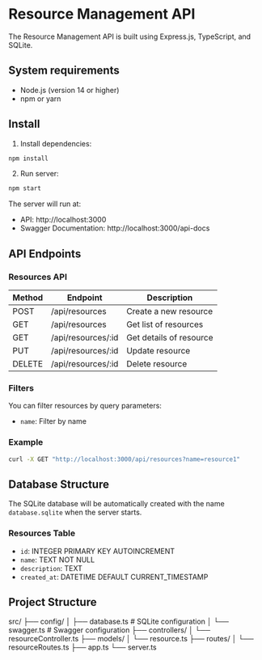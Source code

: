 # Resource Management API

The Resource Management API is built using Express.js, TypeScript, and SQLite.

## System requirements

- Node.js (version 14 or higher)
- npm or yarn

## Install

1. Install dependencies:

```bash
npm install
```

2. Run server:

```bash
npm start
```
The server will run at:
- API: http://localhost:3000
- Swagger Documentation: http://localhost:3000/api-docs


## API Endpoints

### Resources API

| Method | Endpoint | Description |
|--------|----------|-------|
| POST | /api/resources | Create a new resource |
| GET | /api/resources | Get list of resources |
| GET | /api/resources/:id | Get details of resource |
| PUT | /api/resources/:id | Update resource |
| DELETE | /api/resources/:id | Delete resource |

### Filters

You can filter resources by query parameters:
- `name`: Filter by name

### Example

```bash
curl -X GET "http://localhost:3000/api/resources?name=resource1"
```

## Database Structure

The SQLite database will be automatically created with the name `database.sqlite` when the server starts.

### Resources Table
- `id`: INTEGER PRIMARY KEY AUTOINCREMENT
- `name`: TEXT NOT NULL
- `description`: TEXT
- `created_at`: DATETIME DEFAULT CURRENT_TIMESTAMP

## Project Structure

src/
├── config/
│ ├── database.ts # SQLite configuration
│ └── swagger.ts # Swagger configuration
├── controllers/
│ └── resourceController.ts
├── models/
│ └── resource.ts
├── routes/
│ └── resourceRoutes.ts
├── app.ts
└── server.ts